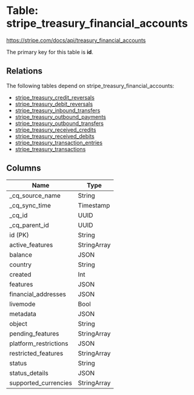 # Table: stripe_treasury_financial_accounts

https://stripe.com/docs/api/treasury_financial_accounts

The primary key for this table is **id**.

## Relations

The following tables depend on stripe_treasury_financial_accounts:
  - [stripe_treasury_credit_reversals](stripe_treasury_credit_reversals.md)
  - [stripe_treasury_debit_reversals](stripe_treasury_debit_reversals.md)
  - [stripe_treasury_inbound_transfers](stripe_treasury_inbound_transfers.md)
  - [stripe_treasury_outbound_payments](stripe_treasury_outbound_payments.md)
  - [stripe_treasury_outbound_transfers](stripe_treasury_outbound_transfers.md)
  - [stripe_treasury_received_credits](stripe_treasury_received_credits.md)
  - [stripe_treasury_received_debits](stripe_treasury_received_debits.md)
  - [stripe_treasury_transaction_entries](stripe_treasury_transaction_entries.md)
  - [stripe_treasury_transactions](stripe_treasury_transactions.md)

## Columns

| Name          | Type          |
| ------------- | ------------- |
|_cq_source_name|String|
|_cq_sync_time|Timestamp|
|_cq_id|UUID|
|_cq_parent_id|UUID|
|id (PK)|String|
|active_features|StringArray|
|balance|JSON|
|country|String|
|created|Int|
|features|JSON|
|financial_addresses|JSON|
|livemode|Bool|
|metadata|JSON|
|object|String|
|pending_features|StringArray|
|platform_restrictions|JSON|
|restricted_features|StringArray|
|status|String|
|status_details|JSON|
|supported_currencies|StringArray|